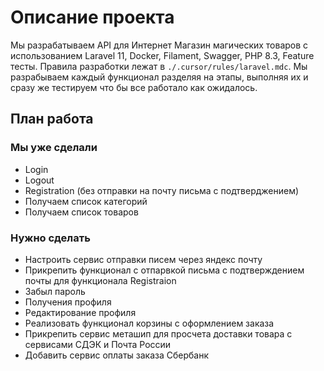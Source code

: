 # Описание проекта

Мы разрабатываем API для Интернет Магазин магических товаров с использованием Laravel 11, Docker, Filament, Swagger, PHP 8.3, Feature тесты. Правила разработки лежат в `./.cursor/rules/laravel.mdc`. Мы разрабываем каждый функционал разделяя на этапы, выполняя их и сразу же тестируем что бы все работало как ожидалось.

## План работа

### Мы уже сделали

- Login
- Logout
- Registration (без отправки на почту письма с подтверджением)
- Получаем список категорий
- Получаем список товаров

### Нужно сделать

- Настроить сервис отправки писем через яндекс почту
- Прикрепить функционал с отпарвкой письма с подтверждением почты для функционала Registraion
- Забыл пароль
- Получения профиля
- Редактирование профиля
- Реализовать функционал корзины с оформлением заказа
- Прикрепить сервис меташип для просчета доставки товара с сервисами СДЭК и Почта России
- Добавить сервис оплаты заказа Сбербанк
